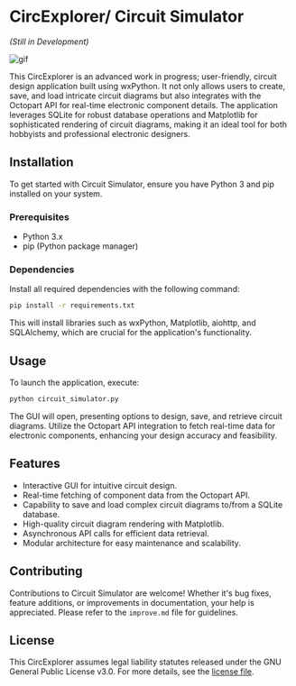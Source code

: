 # CircExplorer/ Circuit Simulator 
*(Still in Development)*

![gif](https://github.com/LoQiseaking69/CircExplorer/blob/main/ASSETS/CircE.gif)

This CircExplorer is an advanced work in progress; user-friendly, circuit design application built using wxPython. It not only allows users to create, save, and load intricate circuit diagrams but also integrates with the Octopart API for real-time electronic component details. The application leverages SQLite for robust database operations and Matplotlib for sophisticated rendering of circuit diagrams, making it an ideal tool for both hobbyists and professional electronic designers.

## Installation

To get started with Circuit Simulator, ensure you have Python 3 and pip installed on your system.

### Prerequisites

- Python 3.x
- pip (Python package manager)

### Dependencies

Install all required dependencies with the following command:

```bash
pip install -r requirements.txt
```

This will install libraries such as wxPython, Matplotlib, aiohttp, and SQLAlchemy, which are crucial for the application's functionality.

## Usage

To launch the application, execute:

```bash
python circuit_simulator.py
```

The GUI will open, presenting options to design, save, and retrieve circuit diagrams. Utilize the Octopart API integration to fetch real-time data for electronic components, enhancing your design accuracy and feasibility.

## Features

- Interactive GUI for intuitive circuit design.
- Real-time fetching of component data from the Octopart API.
- Capability to save and load complex circuit diagrams to/from a SQLite database.
- High-quality circuit diagram rendering with Matplotlib.
- Asynchronous API calls for efficient data retrieval.
- Modular architecture for easy maintenance and scalability.

## Contributing

Contributions to Circuit Simulator are welcome! Whether it's bug fixes, feature additions, or improvements in documentation, your help is appreciated. Please refer to the `improve.md` file for guidelines.

## License

This CircExplorer assumes legal liability statutes released under the GNU General Public License v3.0. For more details, see the [license file](https://github.com/LoQiseaking69/CircExplorer/blob/main/LICENSE).